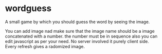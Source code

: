 # wordguess
A small game by which you should guess the word by seeing the image.

You can add image nad make sure that the image name should be a image concatenated with a number.
the number must be in sequence also you can edit javascript as per your need.
No server involved it purely client side. Every refresh gives a radomized image.
